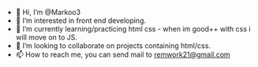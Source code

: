 - 👋 Hi, I’m @Markoo3
- 👀 I’m interested in front end developing.
- 🌱 I’m currently learning/practicing html css - when im good++ with css i will move on to JS.
- 💞️ I’m looking to collaborate on projects containing html/css.
- 📫 How to reach me, you can send mail to remwork21@gmail.com

<!---
Markoo3/Markoo3 is a ✨ special ✨ repository because its `README.md` (this file) appears on your GitHub profile.
You can click the Preview link to take a look at your changes.
--->
